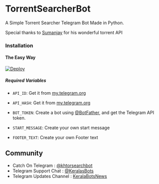 # TorrentSearcherBot
A Simple Torrent Searcher Telegram Bot Made in Python.

Special thanks to [Sumanjay](https://github.com/cyberboysumanjay) for his wonderful torrent API


### Installation

#### The Easy Way

[![Deploy](https://www.herokucdn.com/deploy/button.svg)](https://heroku.com/deploy)

##### Required Variables

* `API_ID`: Get it from [my.telegram.org](https://my.telegram.org)
* `API_HASH`: Get it from [my.telegram.org](https://my.telegram.org)
* `BOT_TOKEN`: Create a bot using [@BotFather](https://telegram.dog/BotFather), and get the Telegram API token.

* `START_MESSAGE`: Create your own start message
* `FOOTER_TEXT`: Create your own Footer text


## Community

- Catch On Telegram : [@khtorsearchbot](https://telegram.dog/khtorsearchbot)
- Telegram Support Chat : [@KeralasBots](https://telegram.dog/KeralasBots)
- Telegram Updates Channel : [KeralaBotsNews](https://telegram.dog/KeralaBotsNews)


